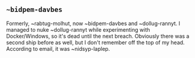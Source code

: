 ## `~bidpem-davbes`
Formerly, ~rabtug-molhut, now ~bidpem-davbes and ~dollug-rannyt. I managed to nuke ~dollug-rannyt while experimenting with Docker/Windows, so it's dead until the next breach. Obviously there was a second ship before as well, but I don't remember off the top of my head. According to email, it was ~nidsyp-laplep.